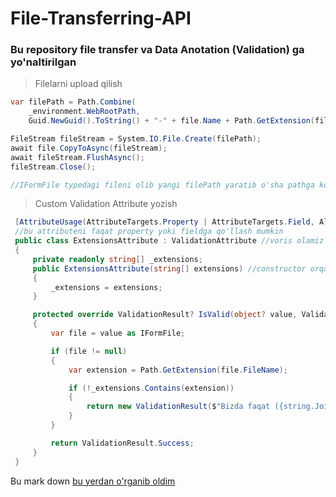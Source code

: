 # File-Transferring-API

### Bu repository file transfer va Data Anotation (Validation)  ga yo'naltirilgan

> Filelarni upload qilish 

```csharp
var filePath = Path.Combine(
    _environment.WebRootPath,
    Guid.NewGuid().ToString() + "-" + file.Name + Path.GetExtension(file.FileName));

FileStream fileStream = System.IO.File.Create(filePath);
await file.CopyToAsync(fileStream);
await fileStream.FlushAsync();
fileStream.Close();

//IFormFile typedagi fileni olib yangi filePath yaratib o'sha pathga ko'chirib o'tayapmiz
```

> Custom Validation Attribute yozish

```csharp
 [AttributeUsage(AttributeTargets.Property | AttributeTargets.Field, AllowMultiple = false)]
 //bu attributeni faqat property yoki fieldga qo'llash mumkin
 public class ExtensionsAttribute : ValidationAttribute //voris olamiz
 {
     private readonly string[] _extensions;
     public ExtensionsAttribute(string[] extensions) //constructor orqali attribute malumotlari kirib kaladi -> [Extensions(new string[".jpg",".png"])]
     {
         _extensions = extensions;
     }

     protected override ValidationResult? IsValid(object? value, ValidationContext validationContext) // value bu qiymat
     {
         var file = value as IFormFile;

         if (file != null)
         {
             var extension = Path.GetExtension(file.FileName);

             if (!_extensions.Contains(extension))
             {
                 return new ValidationResult($"Bizda faqat ({string.Join(',', _extensions)}) shu extensiondagi filelarni yuklashga ruxsat bor");
             }
         }

         return ValidationResult.Success;
     }
 }
```

Bu mark down [bu yerdan o'rganib oldim](https://www.markdownguide.org)

